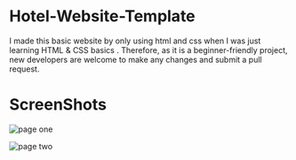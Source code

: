 # Hotel-Website-Template
I made this basic website by only using html and css when I was just learning HTML & CSS basics . Therefore, as it is a beginner-friendly project, new developers are welcome to make any changes and submit a pull request.
# ScreenShots
![page one](https://user-images.githubusercontent.com/89350768/192099615-47fb0263-4ff4-4e3f-a656-067bd3305d49.jpg)

![page two](https://user-images.githubusercontent.com/89350768/192099637-6dc77628-fafe-4c79-9bdf-0d20b0900639.jpg)
